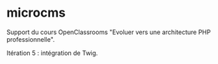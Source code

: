 # microcms

Support du cours OpenClassrooms "Evoluer vers une architecture PHP professionnelle".

Itération 5 : intégration de Twig.
